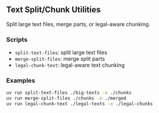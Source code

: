 ## Text Split/Chunk Utilities

Split large text files, merge parts, or legal-aware chunking.

### Scripts

- `split-text-files`: split large text files
- `merge-split-files`: merge split parts
- `legal-chunk-text`: legal-aware text chunking

### Examples

```bash
uv run split-text-files ./big-texts -o ./chunks
uv run merge-split-files ./chunks -o ./merged
uv run legal-chunk-text ./legal-texts -o ./legal-chunks
```


